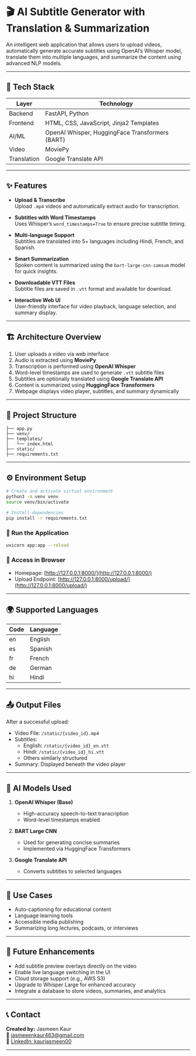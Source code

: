 
# 🎬 AI Subtitle Generator with Translation & Summarization

An intelligent web application that allows users to upload videos, automatically generate accurate subtitles using OpenAI’s Whisper model, translate them into multiple languages, and summarize the content using advanced NLP models.

---

## 🧰 Tech Stack

| Layer        | Technology                                      |
|--------------|-------------------------------------------------|
| Backend      | FastAPI, Python                                 |
| Frontend     | HTML, CSS, JavaScript, Jinja2 Templates         |
| AI/ML        | OpenAI Whisper, HuggingFace Transformers (BART) |
| Video        | MoviePy                                         |
| Translation  | Google Translate API                            |

---

## ✨ Features

- **Upload & Transcribe**  
  Upload `.mp4` videos and automatically extract audio for transcription.

- **Subtitles with Word Timestamps**  
  Uses Whisper’s `word_timestamps=True` to ensure precise subtitle timing.

- **Multi-language Support**  
  Subtitles are translated into 5+ languages including Hindi, French, and Spanish.

- **Smart Summarization**  
  Spoken content is summarized using the `bart-large-cnn-samsum` model for quick insights.

- **Downloadable VTT Files**  
  Subtitle files are saved in `.vtt` format and available for download.

- **Interactive Web UI**  
  User-friendly interface for video playback, language selection, and summary display.

---

## 🏗️ Architecture Overview

1. User uploads a video via web interface
2. Audio is extracted using **MoviePy**
3. Transcription is performed using **OpenAI Whisper**
4. Word-level timestamps are used to generate `.vtt` subtitle files
5. Subtitles are optionally translated using **Google Translate API**
6. Content is summarized using **HuggingFace Transformers**
7. Webpage displays video player, subtitles, and summary dynamically

---

## 📁 Project Structure

```
├── app.py 
├── venv/
├── templates/
│   └── index.html 
├── static/
├── requirements.txt
```

---

## ⚙️ Environment Setup

```bash
# Create and activate virtual environment
python3 -m venv venv
source venv/bin/activate

# Install dependencies
pip install -r requirements.txt
```

### 🚀 Run the Application

```bash
uvicorn app:app --reload
```

### 🔗 Access in Browser

- Homepage: [http://127.0.0.1:8000/](http://127.0.0.1:8000/)
- Upload Endpoint: [http://127.0.0.1:8000/upload/](http://127.0.0.1:8000/upload/)

---

## 🌍 Supported Languages

| Code | Language |
|------|----------|
| en   | English  |
| es   | Spanish  |
| fr   | French   |
| de   | German   |
| hi   | Hindi    |

---

## 📤 Output Files

After a successful upload:

- Video File: `/static/{video_id}.mp4`
- Subtitles:
  - English: `/static/{video_id}_en.vtt`
  - Hindi: `/static/{video_id}_hi.vtt`
  - Others similarly structured
- Summary: Displayed beneath the video player

---

## 🤖 AI Models Used

1. **OpenAI Whisper (Base)**  
   - High-accuracy speech-to-text transcription  
   - Word-level timestamps enabled

2. **BART Large CNN**  
   - Used for generating concise summaries  
   - Implemented via HuggingFace Transformers

3. **Google Translate API**  
   - Converts subtitles to selected languages

---

## 🧠 Use Cases

- Auto-captioning for educational content  
- Language learning tools  
- Accessible media publishing  
- Summarizing long lectures, podcasts, or interviews

---

## 🔮 Future Enhancements

- Add subtitle preview overlays directly on the video
- Enable live language switching in the UI
- Cloud storage support (e.g., AWS S3)
- Upgrade to Whisper Large for enhanced accuracy
- Integrate a database to store videos, summaries, and analytics

---

## 📞 Contact

**Created by:** Jasmeen Kaur  
📧 [jasmeeenkaur463@gmail.com](mailto:jasmeeenkaur463@gmail.com)  
🔗 [LinkedIn: kaurjasmeen00](https://www.linkedin.com/in/kaurjasmeen00/)

---
